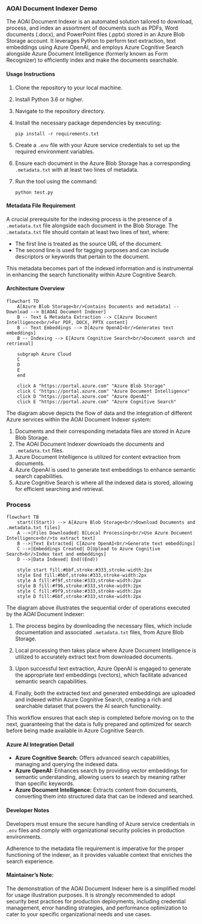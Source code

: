 
### AOAI Document Indexer Demo

The AOAI Document Indexer is an automated solution tailored to download, process, and index an assortment of documents such as PDFs, Word documents (.docx), and PowerPoint files (.pptx) stored in an Azure Blob Storage account. It leverages Python to perform text extraction, text embeddings using Azure OpenAI, and employs Azure Cognitive Search alongside Azure Document Intelligence (formerly known as Form Recognizer) to efficiently index and make the documents searchable.

#### Usage Instructions

1.  Clone the repository to your local machine.
    
2.  Install Python 3.6 or higher.
    
3.  Navigate to the repository directory.
    
4.  Install the necessary package dependencies by executing:
    
    ```
    pip install -r requirements.txt
    ```
    
5.  Create a  `.env`  file with your Azure service credentials to set up the required environment variables.
    
6.  Ensure each document in the Azure Blob Storage has a corresponding  `.metadata.txt`  with at least two lines of metadata.
    
7.  Run the tool using the command:
    
    ```
    python test.py  
    ```
    

#### Metadata File Requirement

A crucial prerequisite for the indexing process is the presence of a  `.metadata.txt`  file alongside each document in the Blob Storage. The  `.metadata.txt`  file should contain at least two lines of text, where:

-   The first line is treated as the source URL of the document.
-   The second line is used for tagging purposes and can include descriptors or keywords that pertain to the document.

This metadata becomes part of the indexed information and is instrumental in enhancing the search functionality within Azure Cognitive Search.

#### Architecture Overview

```mermaid
flowchart TD
    A[Azure Blob Storage<br/>Contains Documents and metadata] -- Download --> B[AOAI Document Indexer]
    B -- Text & Metadata Extraction --> C[Azure Document Intelligence<br/>For PDF, DOCX, PPTX content]
    B -- Text Embeddings --> D[Azure OpenAI<br/>Generates text embeddings]
    B -- Indexing --> E[Azure Cognitive Search<br/>Document search and retrieval]

    subgraph Azure Cloud
    C
    D
    E
    end

    click A "https://portal.azure.com" "Azure Blob Storage"
    click C "https://portal.azure.com" "Azure Document Intelligence"
    click D "https://portal.azure.com" "Azure OpenAI"
    click E "https://portal.azure.com" "Azure Cognitive Search"
```

The diagram above depicts the flow of data and the integration of different Azure services within the AOAI Document Indexer system:

1.  Documents and their corresponding metadata files are stored in Azure Blob Storage.
2.  The AOAI Document Indexer downloads the documents and  `.metadata.txt`  files.
3.  Azure Document Intelligence is utilized for content extraction from documents.
4.  Azure OpenAI is used to generate text embeddings to enhance semantic search capabilities.
5.  Azure Cognitive Search is where all the indexed data is stored, allowing for efficient searching and retrieval.

### Process


```mermaid
flowchart TB
    start((Start)) --> A[Azure Blob Storage<br/>Download Documents and .metadata.txt files]
    A -->|Files Downloaded| B[Local Processing<br/>Use Azure Document Intelligence<br/>to extract text]
    B -->|Text Extracted| C[Azure OpenAI<br/>Generate text embeddings]
    C -->|Embeddings Created| D[Upload to Azure Cognitive Search<br/>Index text and embeddings]
    D -->|Data Indexed| End((End))

    style start fill:#bbf,stroke:#333,stroke-width:2px
    style End fill:#bbf,stroke:#333,stroke-width:2px
    style A fill:#f9f,stroke:#333,stroke-width:2px
    style B fill:#f96,stroke:#333,stroke-width:2px
    style C fill:#9f9,stroke:#333,stroke-width:2px
    style D fill:#6bf,stroke:#333,stroke-width:2px
```

The diagram above illustrates the sequential order of operations executed by the AOAI Document Indexer:

1.  The process begins by downloading the necessary files, which include documentation and associated  `.metadata.txt`  files, from Azure Blob Storage.
    
2.  Local processing then takes place where Azure Document Intelligence is utilized to accurately extract text from downloaded documents.
    
3.  Upon successful text extraction, Azure OpenAI is engaged to generate the appropriate text embeddings (vectors), which facilitate advanced semantic search capabilities.
    
4.  Finally, both the extracted text and generated embeddings are uploaded and indexed within Azure Cognitive Search, creating a rich and searchable dataset that powers the AI search functionality.
    

This workflow ensures that each step is completed before moving on to the next, guaranteeing that the data is fully prepared and optimized for search before being made available in Azure Cognitive Search.


#### Azure AI Integration Detail

-   **Azure Cognitive Search:**  Offers advanced search capabilities, managing and querying the indexed data.
-   **Azure OpenAI:**  Enhances search by providing vector embeddings for semantic understanding, allowing users to search by meaning rather than specific keywords.
-   **Azure Document Intelligence:**  Extracts content from documents, converting them into structured data that can be indexed and searched.

#### Developer Notes

Developers must ensure the secure handling of Azure service credentials in  `.env`  files and comply with organizational security policies in production environments.

Adherence to the metadata file requirement is imperative for the proper functioning of the indexer, as it provides valuable context that enriches the search experience.

#### Maintainer’s Note:

The demonstration of the AOAI Document Indexer here is a simplified model for usage illustration purposes. It is strongly recommended to adopt security best practices for production deployments, including credential management, error handling strategies, and performance optimization to cater to your specific organizational needs and use cases.
